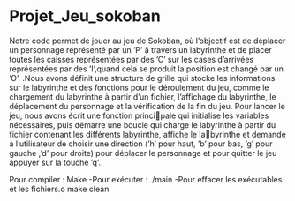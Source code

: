 # Projet_Jeu_sokoban

Notre code permet de jouer au jeu de Sokoban, où l’objectif est de déplacer
un personnage représenté par un ’P’ à travers un labyrinthe et de placer toutes
les caisses représentées par des ’C’ sur les cases d’arrivées représentées par des
’I’,quand cela se produit la position est changé par un ’O’. .Nous avons définit une
structure de grille qui stocke les informations sur le labyrinthe et des fonctions
pour le déroulement du jeu, comme le chargement du labyrinthe à partir
d’un fichier, l’affichage du labyrinthe, le déplacement du personnage et
la vérification de la fin du jeu.
Pour lancer le jeu, nous avons écrit une fonction principale qui initialise les variables nécessaires, puis démarre une boucle qui charge
le labyrinthe à partir du fichier contenant les différents labyrinthe, affiche le labyrinthe et demande à l’utilisateur de choisir une direction (’h’ pour haut, ’b’
pour bas, ’g’ pour gauche ,’d’ pour droite) pour déplacer le personnage et
pour quitter le jeu appuyer sur la touche ’q’.

Pour compiler : Make 
-Pour exécuter : ./main 
-Pour effacer les exécutables et les fichiers.o make clean
